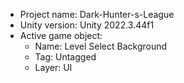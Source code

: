 <!-- UNITY CODE ASSIST INSTRUCTIONS START -->
- Project name: Dark-Hunter-s-League
- Unity version: Unity 2022.3.44f1
- Active game object:
  - Name: Level Select Background
  - Tag: Untagged
  - Layer: UI
<!-- UNITY CODE ASSIST INSTRUCTIONS END -->